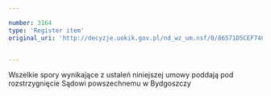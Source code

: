 ```yaml
---

number: 3164
type: 'Register item'
original_uri: 'http://decyzje.uokik.gov.pl/nd_wz_um.nsf/0/86571D5CEF74CAACC12579F8004A2098?OpenDocument'


---
```


Wszelkie spory wynikające z ustaleń niniejszej umowy poddają pod rozstrzygnięcie Sądowi powszechnemu w Bydgoszczy
